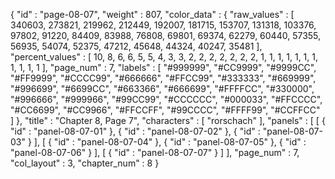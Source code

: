 {
  "id" : "page-08-07",
  "weight" : 807,
  "color_data" : {
    "raw_values" : [
      340603,
      273821,
      219962,
      212449,
      192007,
      181715,
      153707,
      131318,
      103376,
      97802,
      91220,
      84409,
      83988,
      76808,
      69801,
      69374,
      62279,
      60440,
      57355,
      56935,
      54074,
      52375,
      47212,
      45648,
      44324,
      40247,
      35481
    ],
    "percent_values" : [
      10,
      8,
      6,
      6,
      5,
      5,
      4,
      3,
      3,
      2,
      2,
      2,
      2,
      2,
      2,
      2,
      1,
      1,
      1,
      1,
      1,
      1,
      1,
      1,
      1,
      1,
      1
    ],
    "page_num" : 7,
    "labels" : [
      "#999999",
      "#CC9999",
      "#9999CC",
      "#FF9999",
      "#CCCC99",
      "#666666",
      "#FFCC99",
      "#333333",
      "#669999",
      "#996699",
      "#6699CC",
      "#663366",
      "#666699",
      "#FFFFCC",
      "#330000",
      "#996666",
      "#999966",
      "#99CC99",
      "#CCCCCC",
      "#000033",
      "#FFCCCC",
      "#CC6699",
      "#CC9966",
      "#FFCCFF",
      "#99CCCC",
      "#FFFF99",
      "#CCFFCC"
    ]
  },
  "title" : "Chapter 8, Page 7",
  "characters" : [
    "rorschach"
  ],
  "panels" : [
    [
      {
        "id" : "panel-08-07-01"
      },
      {
        "id" : "panel-08-07-02"
      },
      {
        "id" : "panel-08-07-03"
      }
    ],
    [
      {
        "id" : "panel-08-07-04"
      },
      {
        "id" : "panel-08-07-05"
      },
      {
        "id" : "panel-08-07-06"
      }
    ],
    [
      {
        "id" : "panel-08-07-07"
      }
    ]
  ],
  "page_num" : 7,
  "col_layout" : 3,
  "chapter_num" : 8
}
